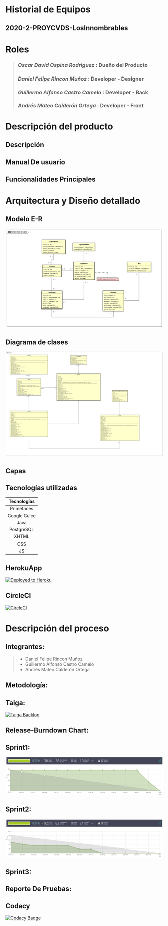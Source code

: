 # Historial de Equipos
## 2020-2-PROYCVDS-LosInnombrables
# Roles
>### *Oscar David Ospina Rodriguez* : Dueño del Producto
>### *Daniel Felipe Rincon Muñoz* : Developer - Designer
>### *Guillermo Alfonso Castro Camelo* : Developer - Back
>### *Andrés Mateo Calderón Ortega* : Developer - Front
# Descripción del producto
## Descripción
>
## Manual De usuario
>
## Funcionalidades Principales
>
# Arquitectura y Diseño detallado
>
## Modelo E-R
![](/resources/DiagramaEntidadRelacion.png)
## Diagrama de clases
![](/resources/DiagramaClases.png)
## Capas
>
## Tecnologías utilizadas
| Tecnologías |
| :--: |
|Primefaces|
|Google Guice|
|Java|
|PostgreSQL|
|XHTML|
|CSS|
|JS|
## HerokuApp
[![Deployed to Heroku](https://www.herokucdn.com/deploy/button.png)](https://historial-de-equipos.herokuapp.com/)
## CircleCI
[![CircleCI](https://circleci.com/gh/Los-Innombrables/2020-2-PROYCVDS-LosInnombrables.svg?style=svg)](https://app.circleci.com/pipelines/github/Los-Innombrables/2020-2-PROYCVDS-LosInnombrables)
# Descripción del proceso
## Integrantes:
 >- Daniel Felipe Rincon Muñoz
 >- Guillermo Alfonso Castro Camelo
 >- Andrés Mateo Calderón Ortega
## Metodología:
>
## Taiga:
[![Taiga Backlog](https://images.assets-landingi.com/jvS0A3Tm24feIBqs/logo_horizontal.png)](https://tree.taiga.io/project/candres1019-historial-de-equipos-labinfo/backlog)
## Release-Burndown Chart:
>
## Sprint1:
![](/resources/Sprint1.PNG)
## Sprint2:
![](/resources/Sprint2.PNG)
## Sprint3:
>
## Reporte De Pruebas:
>
## Codacy
[![Codacy Badge](https://app.codacy.com/project/badge/Grade/6ae092aed25d47a897b7ee6d26ff857f)](https://www.codacy.com/gh/Los-Innombrables/2020-2-PROYCVDS-LosInnombrables/dashboard?utm_source=github.com&amp;utm_medium=referral&amp;utm_content=Los-Innombrables/2020-2-PROYCVDS-LosInnombrables&amp;utm_campaign=Badge_Grade)
